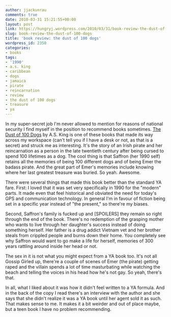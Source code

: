 ```yaml
---
author: jjackunrau
comments: true
date: 2010-03-31 15:21:55+00:00
layout: post
link: https://hungryj.wordpress.com/2010/03/31/book-review-the-dust-of-100-dogs/
slug: book-review-the-dust-of-100-dogs
title: 'book review: the dust of 100 dogs'
wordpress_id: 2350
categories:
- books
tags:
- '1990'
- a.s. king
- caribbean
- dogs
- jamaica
- pirate
- reincarnation
- review
- the dust of 100 dogs
- treasure
- ya
---
```


In my super-secret job I'm never allowed to mention for reasons of national security I find myself in the position to recommend books sometimes. [The Dust of 100 Dogs](http://www.librarything.com/work/6349011) by A.S. King is one of these books that made its way across my workspace (can't tell you if I have a desk or not, as that is a secret) and struck me as interesting. It's the story of an Irish pirate and her reincarnation as a person in the late twentieth century after being cursed to spend 100 lifetimes as a dog. The cool thing is that Saffron (her 1990 self) retains all the memories of being 100 different dogs and of being Emer the badass pirate. And the great part of Emer's memories include knowing where her last greatest treasure was buried. So yeah. Awesome.

There were several things that made this book better than the standard YA fare. First: I loved that it was set very specifically in 1990 for the "modern" parts. It made even that feel historical and obviated the need for today's GPS and communication technology. In general I'm in favour of fiction being set in a specific year instead of "the present," so there're my biases.

Second, Saffron's family is fucked up and [SPOILERS] they remain so right through the end of the book. There's no redemption of the grasping mother who wants to live through her daughter's success instead of doing something herself. Her father is a drug addict Vietnam vet and her brother steals from crippled people and burns down their home. You completely see why Saffron would want to go make a life for herself, memories of 300 years rattling around inside her head or not.

The sex in it is not what you might expect from a YA book too. It's not all Gossip Girled up, there're a couple of scenes of Emer (the pirate) getting raped and the villain spends a lot of time masturbating while watching the beach and telling the voices in his head how he's not gay. So yeah, there's that.

In all, what I liked about it was how it didn't feel written to a YA formula. And in the back of the copy I read there's an interview with the author and she says that she didn't realize it was a YA book until her agent sold it as such. That makes sense to me. It makes it a bit weirder and out of place maybe, but a teen book I have no problem recommending.
